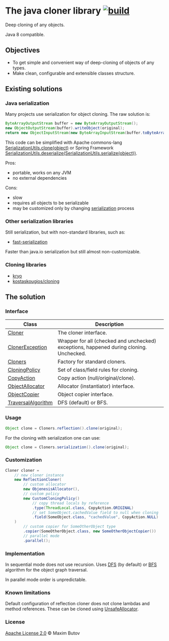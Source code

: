 
# The java cloner library [![build](https://github.com/mbutov/sugar-cubes-cloner/actions/workflows/build.yml/badge.svg)](https://github.com/mbutov/sugar-cubes-cloner/actions/workflows/build.yml)
                  
Deep cloning of any objects.

Java 8 compatible.

## Objectives

- To get simple and convenient way of deep-cloning of objects of any types.
- Make clean, configurable and extensible classes structure.

## Existing solutions
                    
### Java serialization

Many projects use serialization for object cloning. The raw solution is: 
```java
ByteArrayOutputStream buffer = new ByteArrayOutputStream();
new ObjectOutputStream(buffer).writeObject(original);
return new ObjectInputStream(new ByteArrayInputStream(buffer.toByteArray())).readObject();
```
This code can be simplified with Apache commons-lang [SerializationUtils.clone(object)](https://commons.apache.org/proper/commons-lang/apidocs/org/apache/commons/lang3/SerializationUtils.html#clone-T-) or Spring Framework [SerializationUtils.deserialize(SerializationUtils.serialize(object))](https://docs.spring.io/spring-framework/docs/current/javadoc-api/org/springframework/util/SerializationUtils.html).

Pros:
- portable, works on any JVM
- no external dependencies

Cons:
- slow
- requires all objects to be serializable
- may be customized only by changing [serialization](https://docs.oracle.com/javase/8/docs/api/java/io/Serializable.html) process

### Other serialization libraries
                                       
Still serialization, but with non-standard libraries, such as:
- [fast-serialization](https://github.com/RuedigerMoeller/fast-serialization)
      
Faster than java.io serialization but still almost non-customizable.

### Cloning libraries

- [kryo](https://github.com/EsotericSoftware/kryo#deep-and-shallow-copies)
- [kostaskougios/cloning](https://github.com/kostaskougios/cloning)

## The solution

### Interface

| Class | Description |
| --- | --- |
| [Cloner](src/main/java/org/sugarcubes/cloner/Cloner.java) | The cloner interface. |
| [ClonerException](src/main/java/org/sugarcubes/cloner/ClonerException.java) | Wrapper for all (checked and unchecked) exceptions, happened during cloning. Unchecked. |
| [Cloners](src/main/java/org/sugarcubes/cloner/Cloners.java) | Factory for standard cloners. |
| [CloningPolicy](src/main/java/org/sugarcubes/cloner/CloningPolicy.java) | Set of class/field rules for cloning. |
| [CopyAction](src/main/java/org/sugarcubes/cloner/CopyAction.java) | Copy action (null/original/clone). |
| [ObjectAllocator](src/main/java/org/sugarcubes/cloner/ObjectAllocator.java)| Allocator (instantiator) interface. |
| [ObjectCopier](src/main/java/org/sugarcubes/cloner/ObjectCopier.java) | Object copier interface. |
| [TraversalAlgorithm](src/main/java/org/sugarcubes/cloner/TraversalAlgorithm.java) | DFS (default) or BFS. |
            
### Usage

```java
Object clone = Cloners.reflection().clone(original);
```

For the cloning with serialization one can use:

```java
Object clone = Cloners.serialization().clone(original);
```

### Customization

```java
Cloner cloner =
    // new cloner instance
    new ReflectionCloner(
        // custom allocator
        new ObjenesisAllocator(),
        // custom policy
        new CustomCloningPolicy()
            // copy thread locals by reference
            .type(ThreadLocal.class, CopyAction.ORIGINAL)
            // set SomeObject.cachedValue field to null when cloning
            .field(SomeObject.class, "cachedValue", CopyAction.NULL)
    )
        // custom copier for SomeOtherObject type
        .copier(SomeOtherObject.class, new SomeOtherObjectCopier())
        // parallel mode
        .parallel();
```
          
### Implementation
                  
In sequential mode does not use recursion. Uses [DFS](https://en.wikipedia.org/wiki/Depth-first_search) (by default) or [BFS](https://en.wikipedia.org/wiki/Breadth-first_search) algorithm for the object graph traversal.

In parallel mode order is unpredictable.

### Known limitations

Default configuration of reflection cloner does not clone lambdas and method references. These can be cloned using [UnsafeAllocator](src/main/java/org/sugarcubes/cloner/UnsafeAllocator.java).
        
### License

[Apache License 2.0](LICENSE.txt) © Maxim Butov
